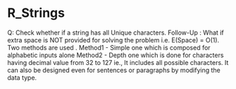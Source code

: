 # R_Strings
Q: Check whether if a string has all Unique characters.
Follow-Up : What if extra space is NOT provided for solving the problem i.e. E(Space) = O(1).
Two methods are used .
Method1 - Simple one which is composed for alphabetic inputs alone
Method2 - Depth one which is done for characters having decimal value from 32 to 127
          ie., It includes all possible characters. 
          It can also be designed even for sentences or paragraphs by modifying the data type.
